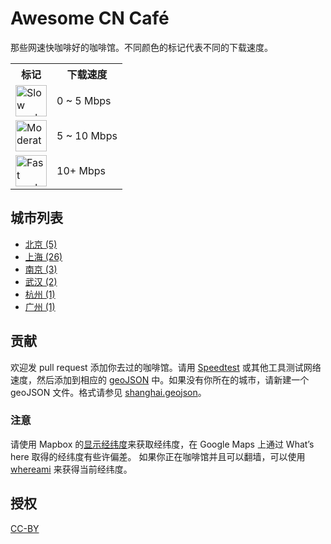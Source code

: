 # Awesome CN Café

那些网速快咖啡好的咖啡馆。不同颜色的标记代表不同的下载速度。

<table>
<tr><th>标记</th><th>下载速度</th></tr>
<tr><td><img src="resources/markers/slow.png" width="50" alt="Slow marker"></td><td>0 ~ 5 Mbps</td></tr>
<tr><td><img src="resources/markers/moderate.png" width="50" alt="Moderate marker"></td><td>5 ~ 10 Mbps</td></tr>
<tr><td><img src="resources/markers/fast.png" width="50" alt="Fast marker"></td><td>10+ Mbps</td></tr>
</table>

## 城市列表

* [北京 (5)](beijing.geojson)
* [上海 (26)](shanghai.geojson)
* [南京 (3)](nanjing.geojson)
* [武汉 (2)](wuhan.geojson)
* [杭州 (1)](hangzhou.geojson)
* [广州 (1)](guangzhou.geojson)

## 贡献

欢迎发 pull request 添加你去过的咖啡馆。请用 [Speedtest](http://speedtest.net) 或其他工具测试网络速度，然后添加到相应的 [geoJSON](http://geojson.org/geojson-spec.html) 中。如果没有你所在的城市，请新建一个 geoJSON 文件。格式请参见 [shanghai.geojson](shanghai.geojson)。

### 注意

请使用 Mapbox 的[显示经纬度](https://www.mapbox.com/mapbox.js/example/v1.0.0/select-center-form/)来获取经纬度，在 Google Maps 上通过 What’s here 取得的经纬度有些许偏差。
如果你正在咖啡馆并且可以翻墙，可以使用 [whereami](https://xavierchow.github.io/whereami/) 来获得当前经纬度。

## 授权
[CC-BY](http://creativecommons.org/licenses/by/4.0/)
